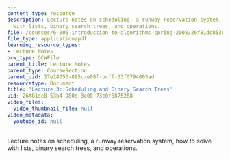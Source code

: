 ```yaml
---
content_type: resource
description: Lecture notes on scheduling, a runway reservation system, how to solve
  with lists, binary search trees, and operations.
file: /courses/6-006-introduction-to-algorithms-spring-2008/26f81dc853b4980d8c0873c0f8875268_lec3.pdf
file_type: application/pdf
learning_resource_types:
- Lecture Notes
ocw_type: OCWFile
parent_title: Lecture Notes
parent_type: CourseSection
parent_uid: 37e14053-895c-e08f-bcff-33f0794003ad
resourcetype: Document
title: 'Lecture 3: Scheduling and Binary Search Trees'
uid: 26f81dc8-53b4-980d-8c08-73c0f8875268
video_files:
  video_thumbnail_file: null
video_metadata:
  youtube_id: null
---
```

Lecture notes on scheduling, a runway reservation system, how to solve with lists, binary search trees, and operations.

